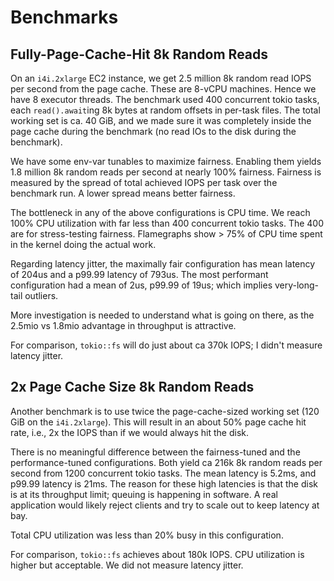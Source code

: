  # Benchmarks

 ## Fully-Page-Cache-Hit 8k Random Reads

 On an `i4i.2xlarge` EC2 instance, we get 2.5 million 8k random read IOPS per second from the page cache.
 These are 8-vCPU machines. Hence we have 8 executor threads.
 The benchmark used 400 concurrent tokio tasks, each `read().await`ing 8k bytes at random offsets in per-task files.
 The total working set is ca. 40 GiB, and we made sure it was completely inside the page cache during the benchmark
 (no read IOs to the disk during the benchmark).

 We have some env-var tunables to maximize fairness.
 Enabling them yields 1.8 million 8k random reads per second at nearly 100% fairness.
 Fairness is measured by the spread of total achieved IOPS per task over the benchmark run.
 A lower spread means better fairness.

 The bottleneck in any of the above configurations is CPU time.
 We reach 100% CPU utilization with far less than 400 concurrent tokio tasks.
 The 400 are for stress-testing fairness.
 Flamegraphs show > 75% of CPU time spent in the kernel doing the actual work.

 Regarding latency jitter, the maximally fair configuration has mean latency of 204us and a p99.99 latency of 793us.
 The most performant configuration had a mean of 2us, p99.99 of 19us; which implies very-long-tail outliers.

 More investigation is needed to understand what is going on there, as the 2.5mio vs 1.8mio advantage in throughput is attractive.

 For comparison, `tokio::fs` will do just about ca 370k IOPS; I didn't measure latency jitter.

 ## 2x Page Cache Size 8k Random Reads

 Another benchmark is to use twice the page-cache-sized working set (120 GiB on the `i4i.2xlarge`).
 This will result in an about 50% page cache hit rate, i.e., 2x the IOPS than if we would always hit the disk.

 There is no meaningful difference between the fairness-tuned and the performance-tuned configurations.
 Both yield ca 216k 8k random reads per second from 1200 concurrent tokio tasks.
 The mean latency is 5.2ms, and p99.99 latency is 21ms.
 The reason for these high latencies is that the disk is at its throughput limit; queuing is happening in software.
 A real application would likely reject clients and try to scale out to keep latency at bay.

 Total CPU utilization was less than 20% busy in this configuration.

 For comparison, `tokio::fs` achieves about 180k IOPS.
 CPU utilization is higher but acceptable.
 We did not measure latency jitter.

